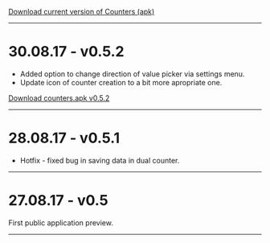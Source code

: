 [Download current version of Counters (apk)](counters-signed-0.5.2.apk)
* * *

# [](#header-1)30.08.17 - v0.5.2
- Added option to change direction of value picker via settings menu.
- Update icon of counter creation to a bit more apropriate one.

[Download counters.apk v0.5.2](counters-signed-0.5.2.apk)
* * *

# [](#header-1)28.08.17 - v0.5.1
- Hotfix - fixed bug in saving data in dual counter.
* * *

# [](#header-1)27.08.17 - v0.5
First public application preview.
* * *
